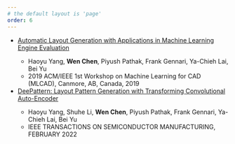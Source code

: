 ```yaml
---
# the default layout is 'page'
order: 6
---
```


<ul>
  <li><a href="https://ieeexplore.ieee.org/abstract/document/9142121">Automatic Layout Generation with Applications in Machine Learning Engine Evaluation</a></li>
    <ul>
      <li>Haoyu Yang, <b>Wen Chen</b>, Piyush Pathak, Frank Gennari, Ya-Chieh Lai, Bei Yu</li>
      <li>2019 ACM/IEEE 1st Workshop on Machine Learning for CAD (MLCAD), Canmore, AB, Canada, 2019</li>
    </ul>
  <li><a href="https://ieeexplore.ieee.org/document/9665719">DeePattern: Layout Pattern Generation with Transforming Convolutional Auto-Encoder</a></li>
  	<ul>
      <li>Haoyu Yang, Shuhe Li, <b>Wen Chen</b>, Piyush Pathak, Frank Gennari, Ya-Chieh Lai, Bei Yu</li>
      <li>IEEE TRANSACTIONS ON SEMICONDUCTOR MANUFACTURING, FEBRUARY 2022</li>
    </ul>
</ul>